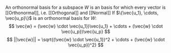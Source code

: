 An orthonormal basis for a subspace $W$ is an basis for which every vector is [[Orthonormal]], i.e. [[Orthogonal]] and [[Normal]]
If $\{\vec{u_1}, \cdots, \vec{u_p}\}$ is an orthonormal basis for $W$:
$$
\vec{w} = (\vec{w} \cdot \vec{u_1})\vec{u_1} + \cdots + (\vec{w} \cdot \vec{u_p})\vec{u_p}
$$
$$
||\vec{w}|| = \sqrt{(\vec{w} \cdot \vec{u_1})^2 + \cdots + (\vec{w} \cdot \vec{u_p})^2}
$$
